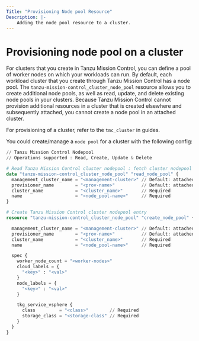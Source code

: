 ```yaml
---
Title: "Provisioning Node pool Resource"
Description: |-
    Adding the node pool resource to a cluster.
---
```


# Provisioning node pool on a cluster

For clusters that you create in Tanzu Mission Control, you can define a pool of worker nodes on which your workloads can run.
By default, each workload cluster that you create through Tanzu Mission Control has a node pool.
The `tanzu-mission-control_cluster_node_pool` resource allows you to create additional node pools, as well as read, update, and delete existing node pools in your clusters.
Because Tanzu Mission Control cannot provision additional resources in a cluster that is created elsewhere and subsequently attached, you cannot create a node pool in an attached cluster.

For provisioning of a cluster, refer to the `tmc_cluster` in guides.

You could create/manage a `node pool` for a cluster with the following config:

```terraform
// Tanzu Mission Control Nodepool
// Operations supported : Read, Create, Update & Delete

# Read Tanzu Mission Control cluster nodepool : fetch cluster nodepool details
data "tanzu-mission-control_cluster_node_pool" "read_node_pool" {
  management_cluster_name = "<management-cluster>" // Default: attached
  provisioner_name        = "<prov-name>"          // Default: attached
  cluster_name            = "<cluster_name>"       // Required
  name                    = "<node_pool-name>"     // Required
}

# Create Tanzu Mission Control cluster nodepool entry
resource "tanzu-mission-control_cluster_node_pool" "create_node_pool" {

  management_cluster_name = "<management-cluster>" // Default: attached
  provisioner_name        = "<prov-name>"          // Default: attached
  cluster_name            = "<cluster_name>"       // Required
  name                    = "<node_pool-name>"     // Required

  spec {
    worker_node_count = "<worker-nodes>"
    cloud_labels = {
      "<key>" : "<val>"
    }
    node_labels = {
      "<key>" : "<val>"
    }

    tkg_service_vsphere {
      class         = "<class>"        // Required
      storage_class = "<storage-class" // Required
    }
  }
}
```